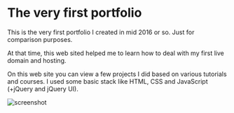 # The very first portfolio

This is the very first portfolio I created in mid 2016 or so. Just for comparison purposes.

At that time, this web sited helped me to learn how to deal with my first live domain and hosting.

On this web site you can view a few projects I did based on various tutorials and courses. I used some basic stack like HTML, CSS and JavaScript (+jQuery and jQuery UI).

![screenshot](/img/old-portfolio.png)
